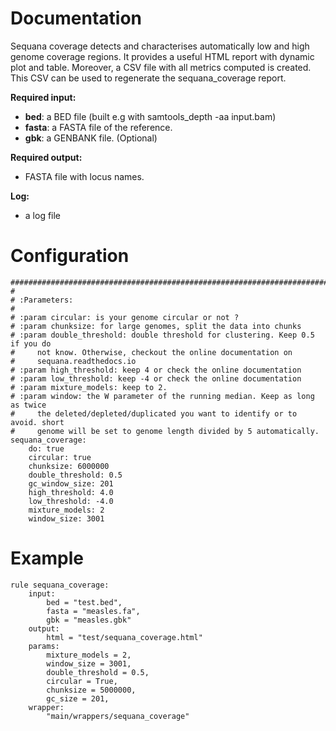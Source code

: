 # Documentation

Sequana coverage detects and characterises automatically low and high 
genome coverage regions.
It provides a useful HTML report with dynamic plot and table.
Moreover, a CSV file with all metrics computed is created.
This CSV can be used to regenerate the sequana_coverage report.


**Required input:**

- **bed**: a BED file (built e.g with samtools_depth -aa input.bam)
- **fasta**: a FASTA file of the reference.
- **gbk**: a GENBANK file. (Optional)

**Required output:**

- FASTA file with locus names.

**Log:**

- a log file 

# Configuration

    ##############################################################################
    #
    # :Parameters:
    #
    # :param circular: is your genome circular or not ?
    # :param chunksize: for large genomes, split the data into chunks
    # :param double_threshold: double threshold for clustering. Keep 0.5 if you do
    #     not know. Otherwise, checkout the online documentation on
    #     sequana.readthedocs.io
    # :param high_threshold: keep 4 or check the online documentation
    # :param low_threshold: keep -4 or check the online documentation
    # :param mixture_models: keep to 2.
    # :param window: the W parameter of the running median. Keep as long as twice
    #     the deleted/depleted/duplicated you want to identify or to avoid. short
    #     genome will be set to genome length divided by 5 automatically. 
    sequana_coverage:
        do: true
        circular: true
        chunksize: 6000000
        double_threshold: 0.5
        gc_window_size: 201
        high_threshold: 4.0
        low_threshold: -4.0
        mixture_models: 2
        window_size: 3001

# Example

    rule sequana_coverage:
        input:
            bed = "test.bed",
            fasta = "measles.fa",
            gbk = "measles.gbk"
        output:
            html = "test/sequana_coverage.html"
        params:
            mixture_models = 2,
            window_size = 3001,
            double_threshold = 0.5,
            circular = True,
            chunksize = 5000000,
            gc_size = 201,
        wrapper:
            "main/wrappers/sequana_coverage"

